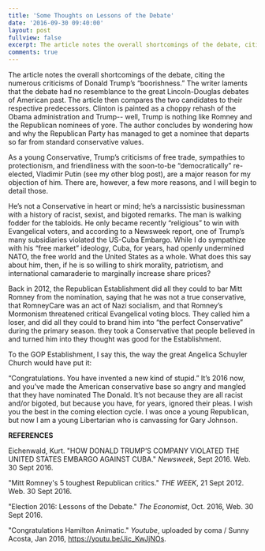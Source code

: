 ```yaml
---
title: 'Some Thoughts on Lessons of the Debate'
date: '2016-09-30 09:40:00'
layout: post
fullview: false 
excerpt: The article notes the overall shortcomings of the debate, citing the numerous criticisms of Donald Trump’s “boorishness.”
comments: true 
---
```

The article notes the overall shortcomings of the debate, citing the numerous criticisms of Donald Trump’s “boorishness.” The writer laments that the debate had no resemblance to the great Lincoln-Douglas debates of American past. The article then compares the two candidates to their respective predecessors. Clinton is painted as a choppy rehash of the Obama administration and Trump-- well, Trump is nothing like Romney and the Republican nominees of yore. The author concludes by wondering how and why the Republican Party has managed to get a nominee that departs so far from standard conservative values. 

As a young Conservative, Trump’s criticisms of free trade, sympathies to protectionism, and friendliness with the soon-to-be “democratically” re-elected, Vladimir Putin (see my other blog post), are a major reason for my objection of him. There are, however, a few more reasons, and I will begin to detail those. 

He’s not a Conservative in heart or mind; he’s a narcissistic businessman with a history of racist, sexist, and bigoted remarks. The man is walking fodder for the tabloids. He only became recently “religious” to win with Evangelical voters, and according to a Newsweek report, one of Trump’s many subsidiaries violated the US-Cuba Embargo. While I do sympathize with his “free market” ideology, Cuba, for years, had openly undermined NATO, the free world and the United States as a whole. What does this say about him, then, if he is so willing to shirk morality, patriotism, and international camaraderie to marginally increase share prices? 

Back in 2012, the Republican Establishment did all they could to bar Mitt Romney from the nomination, saying that he was not a true conservative, that RomneyCare was an act of Nazi socialism, and that Romney’s Mormonism threatened critical Evangelical voting blocs. They called him a loser, and did all they could to brand him into “the perfect Conservative” during the primary season. they took a Conservative that people believed in and turned him into they thought was good for the Establishment.  

To the GOP Establishment, I say this, the way the great Angelica Schuyler Church would have put it: 

“Congratulations. You have invented a new kind of stupid.” It’s 2016 now, and you’ve made the American conservative base so angry and mangled that they have nominated The Donald. It’s not because they are all racist and/or bigoted, but because you have, for years, ignored their pleas. I wish you the best in the coming election cycle. I was once a young Republican, but now I am a young Libertarian who is canvassing for Gary Johnson.

**REFERENCES** 

Eichenwald, Kurt. "HOW DONALD TRUMP’S COMPANY VIOLATED THE UNITED STATES EMBARGO AGAINST CUBA." *Newsweek*, Sept 2016. Web. 30 Sept 2016. 

"Mitt Romney's 5 toughest Republican critics." *THE WEEK*, 21 Sept 2012. Web. 30 Sept 2016.

"Election 2016: Lessons of the Debate." *The Economist*, Oct. 2016, Web. 30 Sept 2016.   

"Congratulations Hamilton Animatic." *Youtube*, uploaded by coma / Sunny Acosta, Jan 2016, https://youtu.be/Jic_KwJjNOs. 




